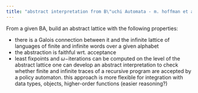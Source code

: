 ```yaml
---
title: "abstract interpretation from B\"uchi Automata - m. hoffman et al."
---
```

From a given BA, build an abstract lattice with the following properties: 
- there is a Galois connection between it and the infinite lattice of languages of finite and infinite words over a given alphabet
- the abstraction is faithful wrt. acceptance
- least fixpoints and $\omega-$iterations can be computed on the level of the abstract lattice
one can develop an abstract interpretation to check whether finite and infinite traces of a recursive program are accepted by a policy automaton. 
this approach is more flexible for integration with data types, objects, higher-order functions (easier reasoning?)
